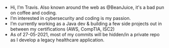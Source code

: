 - Hi, I’m Travis. Also known around the web as @BeanJuice, it's a bad pun on coffee and coding.
- I’m interested in cybersecurity and coding is my passion.
- I’m currently working as a Java dev & building a few side projects out in between my certifications (AWS, CompTIA, ISC2)
- As of 27-05-2021, most of my commits will be hidden/in a private repo as I develop a legacy healthcare application.
<!---
BeanJuice/BeanJuice is a ✨ special ✨ repository because its `README.md` (this file) appears on your GitHub profile.
You can click the Preview link to take a look at your changes.
--->

